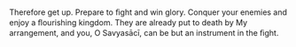 Therefore get up. Prepare to ﬁght and win glory. Conquer your enemies and enjoy a ﬂourishing kingdom. They are already put to death by My arrangement, and you, O Savyasācī, can be but an instrument in the ﬁght.